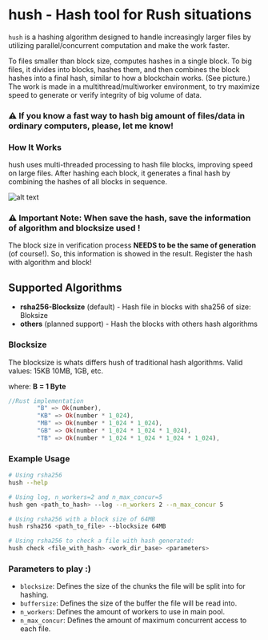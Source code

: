 # hush - Hash tool for Rush situations

`hush` is a hashing algorithm designed to handle increasingly larger files by utilizing parallel/concurrent computation and make the work faster.

To files smaller than block size, computes hashes in a single block.
To big files, it divides into blocks, hashes them, and then combines the block hashes into a final hash, similar to how a blockchain works. (See picture.)
The work is made in a multithread/multiworker environment, to try maximize speed to generate or verify integrity of
big volume of data.

### ⚠️ If you know a fast way to hash big amount of files/data in ordinary computers, please, let me know!

### How It Works

hush uses multi-threaded processing to hash file blocks, improving speed on large files. After hashing each block, it generates a final hash by combining the hashes of all blocks in sequence.

![alt text](https://github.com/antonioacsj/rash/blob/master/etc/Blocks.jpg?raw=true)

### ⚠️ Important Note: When save the hash, save the information of algorithm and blocksize used !

The block size in verification process **NEEDS to be the same of generation** (of course!). So, this information is showed in the result. Register the hash with algorithm and block!

## Supported Algorithms

- **rsha256-Blocksize** (default) - Hash file in blocks with sha256 of size: Bloksize
- **others** (planned support) - Hash the blocks with others hash algorithms

### Blocksize

The blocksize is whats differs hush of traditional hash algorithms.
Valid values: 15KB 10MB, 1GB, etc.

where: **B = 1 Byte**

```rust
//Rust implementation
        "B" => Ok(number),
        "KB" => Ok(number * 1_024),
        "MB" => Ok(number * 1_024 * 1_024),
        "GB" => Ok(number * 1_024 * 1_024 * 1_024),
        "TB" => Ok(number * 1_024 * 1_024 * 1_024 * 1_024),

```

### Example Usage

```bash
# Using rsha256
hush --help

# Using log, n_workers=2 and n_max_concur=5
hush gen <path_to_hash> --log --n_workers 2 --n_max_concur 5

# Using rsha256 with a block size of 64MB
hush rsha256 <path_to_file> --blocksize 64MB

# Using rsha256 to check a file with hash generated:
hush check <file_with_hash> <work_dir_base> <parameters>

```

### Parameters to play :)

- `blocksize`: Defines the size of the chunks the file will be split into for hashing.
- `buffersize`: Defines the size of the buffer the file will be read into.
- `n_workers`: Defines the amount of workers to use in main pool.
- `n_max_concur`: Defines the amount of maximum concurrent access to each file.
